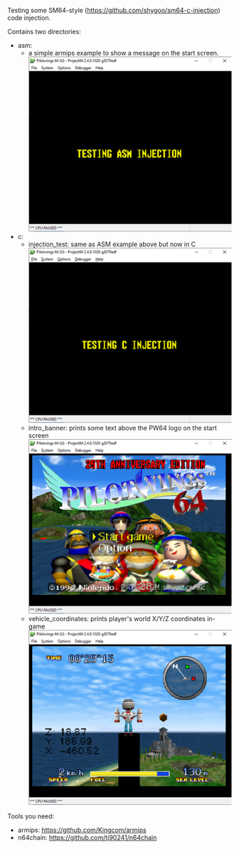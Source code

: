 Testing some SM64-style (https://github.com/shygoo/sm64-c-injection) code injection.

Contains two directories:
* asm:
    - a simple armips example to show a message on the start screen.
        ![bla](screenshots/injection_test_asm.png?raw=true "ASM Injection Test Screenshot")
* c:
    - injection_test: same as ASM example above but now in C
        ![bla](screenshots/injection_test_c.png?raw=true "C Injection Test Screenshot")
    - intro_banner: prints some text above the PW64 logo on the start screen
        ![bla](screenshots/intro_banner.png?raw=true "Some text on the main title screen.")
    - vehicle_coordinates: prints player's world X/Y/Z coordinates in-game
        ![bla](screenshots/vehicle_coordinates.png?raw=true "Shows Player's X/Y/Z coords in the world.")

Tools you need:
  - armips: https://github.com/Kingcom/armips
  - n64chain: https://github.com/tj90241/n64chain

